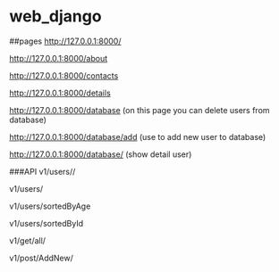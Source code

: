 # web_django

##pages
http://127.0.0.1:8000/

http://127.0.0.1:8000/about

http://127.0.0.1:8000/contacts

http://127.0.0.1:8000/details

http://127.0.0.1:8000/database     (on this page you can delete users from database)

http://127.0.0.1:8000/database/add (use to add new user to database)

http://127.0.0.1:8000/database/<id> (show detail user)


###API
v1/users/<userId>/

v1/users/

v1/users/sortedByAge

v1/users/sortedById

v1/get/all/

v1/post/AddNew/

